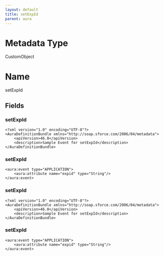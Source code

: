 ```yaml
---
layout: default
title: setExpId
parent: aura
---
```

# Metadata Type
CustomObject

# Name
setExpId
## Fields
### setExpId

```
<?xml version="1.0" encoding="UTF-8"?>
<AuraDefinitionBundle xmlns="http://soap.sforce.com/2006/04/metadata">
    <apiVersion>46.0</apiVersion>
    <description>Sample Event for setExpId</description>
</AuraDefinitionBundle>
```
### setExpId

```
<aura:event type="APPLICATION">
    <aura:attribute name="expid" type="String"/>  
</aura:event>
```
### setExpId

```
<?xml version="1.0" encoding="UTF-8"?>
<AuraDefinitionBundle xmlns="http://soap.sforce.com/2006/04/metadata">
    <apiVersion>46.0</apiVersion>
    <description>Sample Event for setExpId</description>
</AuraDefinitionBundle>
```
### setExpId

```
<aura:event type="APPLICATION">
    <aura:attribute name="expid" type="String"/>  
</aura:event>
```
